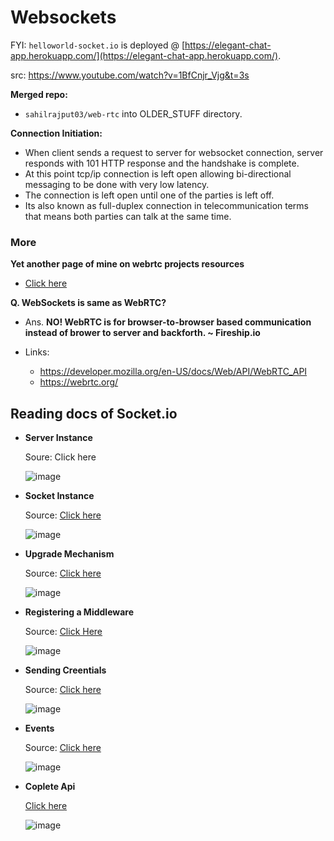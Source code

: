 # Websockets

FYI: `helloworld-socket.io` is deployed @ [https://elegant-chat-app.herokuapp.com/](https://elegant-chat-app.herokuapp.com/).

src: https://www.youtube.com/watch?v=1BfCnjr_Vjg&t=3s

**Merged repo:**

- `sahilrajput03/web-rtc` into OLDER_STUFF directory.

**Connection Initiation:**

- When client sends a request to server for websocket connection, server responds with 101 HTTP response and the handshake is complete.
- At this point tcp/ip connection is left open allowing bi-directional messaging to be done with very low latency.
- The connection is left open until one of the parties is left off.
- Its also known as full-duplex connection in telecommunication terms that means both parties can talk at the same time.

### More

**Yet another page of mine on webrtc projects resources**

- [Click here](https://github.com/sahilrajput03/sahilrajput03/blob/master/learn-webrtc.md)

**Q. WebSockets is same as WebRTC?**

- Ans. **NO! WebRTC is for browser-to-browser based communication instead of brower to server and backforth. ~ Fireship.io**

- Links:
  - https://developer.mozilla.org/en-US/docs/Web/API/WebRTC_API
  - https://webrtc.org/

## Reading docs of Socket.io

- **Server Instance**

  Soure: Click here

  ![image](https://user-images.githubusercontent.com/31458531/202637866-a92a2c12-a9c0-40ff-bc4f-461f04f5a27e.png)
  
- **Socket Instance**

  Source: [Click here](https://socket.io/docs/v4/server-socket-instance/)

  ![image](https://user-images.githubusercontent.com/31458531/202637960-94b9a592-22df-490d-96c9-dbd830409527.png)



- **Upgrade Mechanism**

  Source: [Click here](https://socket.io/docs/v4/how-it-works/#upgrade-mechanism)

  ![image](https://user-images.githubusercontent.com/31458531/202636223-5da4becb-d544-4949-90ff-117dd776e22e.png)


- **Registering a Middleware**

  Source: [Click Here](https://socket.io/docs/v4/middlewares/#registering-a-middleware)

  ![image](https://user-images.githubusercontent.com/31458531/202636678-7261d4a7-4daf-43da-a54c-9dd606a0e5bf.png)

- **Sending Creentials**

  Source: [Click here](https://socket.io/docs/v4/middlewares/#sending-credentials)

  ![image](https://user-images.githubusercontent.com/31458531/202637567-c9b265d3-3e25-4a94-a2ce-014436c5a44d.png)

- **Events**

  Source: [Click here](https://socket.io/docs/v4/server-instance/#events)

  ![image](https://user-images.githubusercontent.com/31458531/202638874-63449bb0-fd03-4633-986d-4f959fcbec9c.png)

- **Coplete Api**

  [Click here](https://socket.io/docs/v4/server-api/#server)
  
  ![image](https://user-images.githubusercontent.com/31458531/202639303-96edd383-3f8d-4adc-bff6-d05021015629.png)
